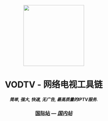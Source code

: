 <div align="center">
<img src="https://viptv.work/img/vodtv/logo.png" height="200" />
<h1 >VODTV - 网络电视工具链</h1>
<h5>简单, 强大, 快速, 无广告, 最高质量的IPTV服务.</h5>  
<h3 >
<a href="https://github.com/vodtv/">国际站</a> —  
<a href="https://vodtv.cn"><i>国内站</i></a>
</h3> 
</div>
